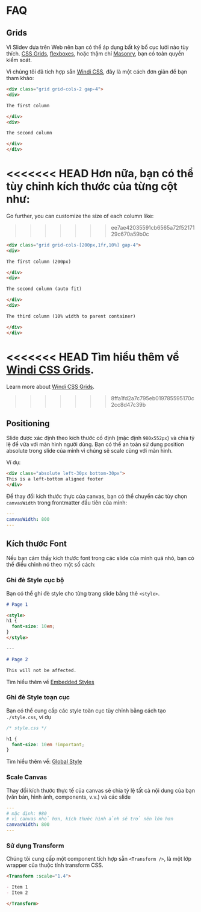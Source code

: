 # FAQ

## Grids

Vì Slidev dựa trên Web nên bạn có thể áp dụng bất kỳ bố cục lưới nào tùy thích. [CSS Grids](https://css-tricks.com/snippets/css/complete-guide-grid/), [flexboxes](https://css-tricks.com/snippets/css/a-guide-to-flexbox/), hoặc thậm chí [Masonry](https://css-tricks.com/native-css-masonry-layout-in-css-grid/), bạn có toàn quyền kiểm soát.

Vì chúng tôi đã tích hợp sẵn [Windi CSS](https://windicss.org/), đây là một cách đơn giản để bạn tham khảo:

```html
<div class="grid grid-cols-2 gap-4">
<div>

The first column

</div>
<div>

The second column

</div>
</div>
```

<<<<<<< HEAD
Hơn nữa, bạn có thể tùy chỉnh kích thước của từng cột như:
=======
Go further, you can customize the size of each column like:
>>>>>>> ee7ae42035591cb6565a72f5217129c670a59b0c

```html
<div class="grid grid-cols-[200px,1fr,10%] gap-4">
<div>

The first column (200px)

</div>
<div>

The second column (auto fit)

</div>
<div>

The third column (10% width to parent container)

</div>
</div>
```

<<<<<<< HEAD
Tìm hiểu thêm về [Windi CSS Grids](https://windicss.org/utilities/grid.html).
=======
Learn more about [Windi CSS Grids](https://windicss.org/utilities/layout/grid.html).
>>>>>>> 8ffa1fd2a7c795eb019785595170c2cc8d47c39b

## Positioning

Slide được xác định theo kích thước cố định (mặc định `980x552px`) và chia tỷ lệ để vừa với màn hình người dùng. Bạn có thể an toàn sử dụng position absolute trong slide của mình vì chúng sẽ scale cùng với màn hình.

Ví dụ:

```html
<div class="absolute left-30px bottom-30px">
This is a left-bottom aligned footer
</div>
```

Để thay đổi kích thước thực của canvas, bạn có thể chuyển các tùy chọn `canvasWidth` trong frontmatter đầu tiên của mình:

```yaml
---
canvasWidth: 800
---
```

## Kích thước Font

Nếu bạn cảm thấy kích thước font trong các slide của mình quá nhỏ, bạn có thể điều chỉnh nó theo một số cách:

### Ghi đè Style cục bộ

Bạn có thể ghi đè style cho từng trang slide bằng thẻ `<style>`.

```md
# Page 1

<style>
h1 {
  font-size: 10em;
}
</style>

---

# Page 2

This will not be affected.
```

Tìm hiểu thêm về [Embedded Styles](/guide/syntax.html#embedded-styles)

### Ghi đè Style toạn cục

Bạn có thể cung cấp các style toàn cục tùy chỉnh bằng cách tạo `./style.css`, ví dụ

```css
/* style.css */ 

h1 {
  font-size: 10em !important;
}
```

Tìm hiểu thêm về: [Global Style](/custom/directory-structure.html#style)

### Scale Canvas

Thay đổi kích thước thực tế của canvas sẽ chia tỷ lệ tất cả nội dung của bạn (văn bản, hình ảnh, components, v.v.) và các slide

```yaml
---
# mặc định: 980
# vì canvas nhỏ hơn, kích thước hình ảnh sẽ trở nên lớn hơn
canvasWidth: 800
---
```

### Sử dụng Transform

Chúng tôi cung cấp một component tích hợp sẵn `<Transform />`, là một lớp wrapper của thuộc tính transform CSS.

```md
<Transform :scale="1.4">

- Item 1
- Item 2

</Transform>
```
